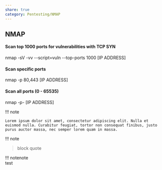 ```yaml
---  
share: true  
category: Pentesting/NMAP  
---  
```

  
## NMAP  
  
#### Scan top 1000 ports for vulnerabilities with TCP SYN  
nmap -sV -vv --script=vuln --top-ports 1000 [IP ADDRESS]  
  
#### Scan specific ports  
nmap -p 80,443 [IP ADDRESS]  
  
#### Scan all ports (0 - 65535)  
nmap -p- [IP ADDRESS]  
  
!!! note  
  
    Lorem ipsum dolor sit amet, consectetur adipiscing elit. Nulla et euismod nulla. Curabitur feugiat, tortor non consequat finibus, justo purus auctor massa, nec semper lorem quam in massa.  
  
!!! note  
> block quote  
  
!!! notenote  
test  
  
```  
  
  
  
  
